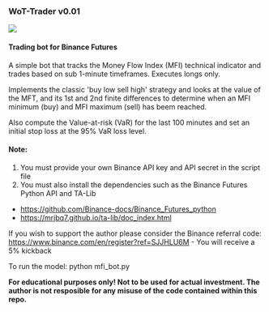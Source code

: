 ### WoT-Trader v0.01

![](https://miro.medium.com/max/890/0*cAcircdzEscM4Rk9.jpg)

#### Trading bot for Binance Futures

A simple bot that tracks the Money Flow Index (MFI) technical indicator and
trades based on sub 1-minute timeframes. Executes longs only.

Implements the classic 'buy low sell high' strategy and looks at the value of the MFT, and its 1st and 
2nd finite differences to determine when an MFI minimum (buy) and MFI maximum (sell) has beem reached.

Also compute the Value-at-risk (VaR) for the last 100 minutes and set an initial stop loss at the 95% VaR
loss level.

#### Note:
1. You must provide your own Binance API key and API secret in the script file
2. You must also install the dependencies such as the Binance Futures Python API and TA-Lib
- https://github.com/Binance-docs/Binance_Futures_python
- https://mrjbq7.github.io/ta-lib/doc_index.html

If you wish to support the author please consider the Binance referral code: 
https://www.binance.com/en/register?ref=SJJHLU6M - You will receive a 5% kickback

To run the model: python mfi_bot.py

__For educational purposes only! Not to be used for actual investment. The author is 
not resposible for any misuse of the code contained within this repo.__
